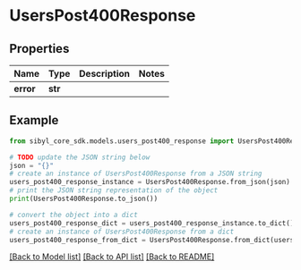 # UsersPost400Response


## Properties

Name | Type | Description | Notes
------------ | ------------- | ------------- | -------------
**error** | **str** |  | 

## Example

```python
from sibyl_core_sdk.models.users_post400_response import UsersPost400Response

# TODO update the JSON string below
json = "{}"
# create an instance of UsersPost400Response from a JSON string
users_post400_response_instance = UsersPost400Response.from_json(json)
# print the JSON string representation of the object
print(UsersPost400Response.to_json())

# convert the object into a dict
users_post400_response_dict = users_post400_response_instance.to_dict()
# create an instance of UsersPost400Response from a dict
users_post400_response_from_dict = UsersPost400Response.from_dict(users_post400_response_dict)
```
[[Back to Model list]](../README.md#documentation-for-models) [[Back to API list]](../README.md#documentation-for-api-endpoints) [[Back to README]](../README.md)


